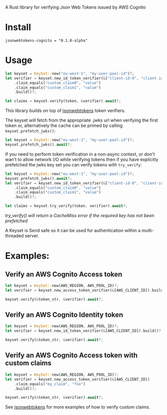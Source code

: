 A Rust library for verifying Json Web Tokens issued by AWS Cognito

# Install

```
jsonwebtokens-cognito = "0.1.0-alpha"
```

# Usage

```rust
let keyset = KeySet::new("eu-west-1", "my-user-pool-id")?;
let verifier = keyset.new_id_token_verifier(&["client-id-0", "client-id-1"])
    .claim_equals("custom_claim0", "value")
    .claim_equals("custom_claim1", "value")
    .build()?;

let claims = keyset.verify(token, &verifier).await?;
```

This library builds on top of [jsonwebtokens](https://crates.io/crate/jsonwebtokens)
token verifiers.

The keyset will fetch from the appropriate .jwks url when verifying the first
token or, alternatively the cache can be primed by calling
`keyset.prefetch_jwks()`:

```rust
let keyset = KeySet::new("eu-west-1", "my-user-pool-id")?;
keyset.prefetch_jwks().await?;
```

If you need to perform token verification in a non-async context, or don't
wan't to allow network I/O while verifying tokens then if you have explicitly
prefetched the jwks key set you can verify tokens with `try_verify`:
```rust
let keyset = KeySet::new("eu-west-1", "my-user-pool-id")?;
keyset.prefetch_jwks().await?;
let verifier = keyset.new_id_token_verifier(&["client-id-0", "client-id-1"])
    .claim_equals("custom_claim0", "value")
    .claim_equals("custom_claim1", "value")
    .build()?;

let claims = keyset.try_verify(token, verifier).await?;
```
_try_verify() will return a CacheMiss error if the required key has not been
prefetched_

A Keyset is Send safe so it can be used for authentication within a
multi-threaded server.

# Examples:

## Verify an AWS Cognito Access token

```rust
let keyset = KeySet::new(AWS_REGION, AWS_POOL_ID)?;
let verifier = keyset.new_access_token_verifier(&[AWS_CLIENT_ID]).build()?;

keyset.verify(&token_str, &verifier).await?;
```

## Verify an AWS Cognito Identity token

```rust
let keyset = KeySet::new(AWS_REGION, AWS_POOL_ID)?;
let verifier = keyset.new_id_token_verifier(&[AWS_CLIENT_ID]).build()?;

keyset.verify(&token_str, &verifier).await?;
```

## Verify an AWS Cognito Access token with custom claims

```rust
let keyset = KeySet::new(AWS_REGION, AWS_POOL_ID)?;
let verifier = keyset.new_access_token_verifier(&[AWS_CLIENT_ID])
    .claim_equals("my_claim", "foo")
    .build()?;

keyset.verify(&token_str, &verifier).await?;
```

See [jsonwebtokens](https://crates.io/crate/jsonwebtokens) for more examples
of how to verify custom claims.
